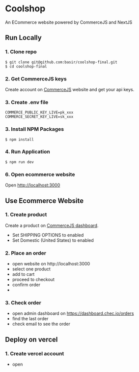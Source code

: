# Coolshop
  An ECommerce website powered by CommerceJS and NextJS
 
## Run Locally

### 1. Clone repo

```
$ git clone git@github.com:basir/coolshop-final.git
$ cd coolshop-final
```

### 2. Get CommerceJS keys
Create account on [CommerceJS](http://commercejs.com/) website and get your api keys.

### 3. Create .env file
```
COMMERCE_PUBLIC_KEY_LIVE=pk_xxx
COMMERCE_SECRET_KEY_LIVE=sk_xxx
```

### 3. Install NPM Packages

```
$ npm install
```

### 4. Run Application

```
$ npm run dev
```
### 6. Open ecommerce website
Open [http://localhost:3000](http://localhost:3000)

## Use Ecommerce Website

### 1. Create product
Create a product on [CommerceJS dashboard](https://dashboard.chec.io/products).
 - Set SHIPPING OPTIONS to enabled
 - Set Domestic (United States) to enabled

### 2. Place an order
- open website on http://localhost:3000
- select one product
- add to cart
- proceed to checkout
- confirm order
- 
### 3. Check order
- open admin dashboard on https://dashboard.chec.io/orders
- find the last order
- check email to see the order


## Deploy on vercel

### 1. Create vercel account
- open 